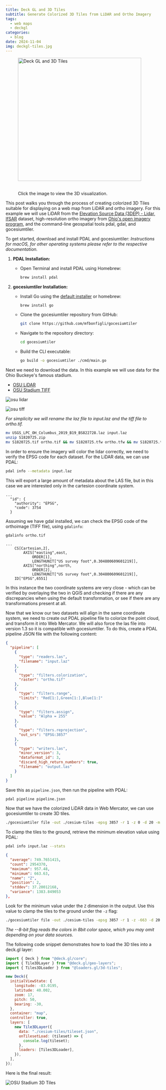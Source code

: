 ```yaml
---
title: Deck GL and 3D Tiles
subtitle: Generate Colorized 3D Tiles from LiDAR and Ortho Imagery
tags:
  - web maps
  - deckgl
categories:
  - blog
date: 2024-11-04
img: deckgl-tiles.jpg 
---
```


<figure>
<img id="fig-1" class="wide" src="https://www.getBounds.com/assets/img/lg_deckgl-tiles.webp" alt="Deck GL and 3D Tiles" style="height:400px;margin-bottom:2rem;cursor:pointer" tabindex="0"/>
<iframe src="/apps/deckgl-3dtiles" width="100%" height="500px" style="display:none"></iframe>
<figcaption>Click the image to view the 3D visualization.</figcaption>
</figure>

<script>
document.getElementById('fig-1').addEventListener('click', function(e) {
  e.preventDefault();
  e.target.style.display = 'none';  
  document.querySelector('iframe').style.display = 'block';
});
</script>


This post walks you through the process of creating colorized 3D Tiles suitable for displaying on a web map from LiDAR and ortho imagery. For this example we will use LiDAR from the [Elevation Source Data (3DEP) - Lidar, IfSAR](https://github.com/mfbonfigli/gocesiumtiler) dataset, high-resolution ortho imagery from [Ohio's open imagery program](https://gis1.oit.ohio.gov/geodatadownload/), and the command-line geospatial tools pdal, gdal, and gocesiumtiler.

To get started, download and install PDAL and gocesiumtiler:
*Instructions for macOS, for other operating systems please refer to the respective documentation.*

1. **PDAL Installation:**
   - Open Terminal and install PDAL using Homebrew:
     ```sh
     brew install pdal
     ```

2. **gocesiumtiler Installation:**
    - Install Go using the [default installer](https://go.dev/doc/install) or homebrew:    
      ```sh
      brew install go
      ```
   - Clone the gocesiumtiler repository from GitHub:
     ```sh
     git clone https://github.com/mfbonfigli/gocesiumtiler
     ```
   - Navigate to the repository directory:
     ```sh
     cd gocesiumtiler
     ```
   - Build the CLI executable:
     ```bash
     go build -o gocesiumtiler ./cmd/main.go
     ```

Next we need to download the data. In this example we will use data for the Ohio Buckeye's famous stadium.

- [OSU LiDAR](https://rockyweb.usgs.gov/vdelivery/Datasets/Staged/Elevation/LPC/Projects/OH_Columbus_2019_B19/OH_Columbus_2019/LAZ/USGS_LPC_OH_Columbus_2019_B19_BS822728.laz)
- [OSU Stadium TIFF](https://gis1.oit.ohio.gov/ZIPARCHIVES_III/IMAGERY/1FTGEOTIFF/_ENHANCED/FRA_2024/S1820725.zip)

<div class="side-by-side">

![osu lidar](/assets/img/sample-lidar-osu.jpg)

![osu tiff](/assets/img/sample-ortho-osu.jpg)

</div>

*For simplicity we will rename the laz file to input.laz and the tiff file to ortho.tif.*

```sh
mv USGS_LPC_OH_Columbus_2019_B19_BS822728.laz input.laz
unzip S1820725.zip
mv S1820725.tif ortho.tif && mv S1820725.tfw ortho.tfw && mv S1820725.tif.xml ortho.tif.xml
```

In order to ensure the imagery will color the lidar correctly, we need to verify the EPSG code for each dataset. For the LiDAR data, we can use PDAL:

```sh
pdal info --metadata input.laz
```

This will export a large amount of metadata about the LAS file, but in this case we are interested only in the cartesion coordinate system. 

```
...
  "id": {
    "authority": "EPSG",
    "code": 3754
  }
```

Assuming we have gdal installed, we can check the EPSG code of the orthoimage (TIFF file), using `gdalinfo`:

```sh
gdalinfo ortho.tif
```

```
...
    CS[Cartesian,2],
        AXIS["easting",east,
            ORDER[1],
            LENGTHUNIT["US survey foot",0.304800609601219]],
        AXIS["northing",north,
            ORDER[2],
            LENGTHUNIT["US survey foot",0.304800609601219]],
    ID["EPSG",6551]
```

In this instance the two coordinate systems are very close - which can be verified by overlaying the two in QGIS and checking if there are any discrepancies when using the default transformation, or see if there are any transformations present at all.

Now that we know our two datasets will align in the same coordinate system, we need to create out PDAL pipeline file to colorize the point cloud, and transform it into Web Mercator. We will also force the las file into version 1.3 so it is compatible with gocesiumtiler. To do this, create a PDAL pipeline JSON file with the following content:

```json
{
  "pipeline": [
    {
      "type": "readers.las",
      "filename": "input.laz"
    },
    {
      "type": "filters.colorization",
      "raster": "ortho.tif"
    },
    {
      "type": "filters.range",
      "limits": "Red[1:],Green[1:],Blue[1:]"
    },
    {
      "type": "filters.assign",
      "value": "Alpha = 255"
    },
    {
      "type": "filters.reprojection",
      "out_srs": "EPSG:3857"
    },
    {
      "type": "writers.las",
      "minor_version": 3,
      "dataformat_id": 3,
      "discard_high_return_numbers": true,
      "filename": "output.las"
    }
  ]
}
```

Save this as `pipeline.json`, then run the pipeline with PDAL:

```sh
pdal pipeline pipeline.json
```

Now that we have the colorized LiDAR data in Web Mercator, we can use gocesiumtiler to create 3D tiles.

```sh
./gocesiumtiler file -out ./cesium-tiles -epsg 3857 -r 1 -z 0 -d 20 -m 5000 ./input.las
```

To clamp the tiles to the ground, retrieve the minimum elevation value using PDAL:

```sh
pdal info input.laz --stats
```

```JSON
{
  "average": 749.7651415,
  "count": 2954370,
  "maximum": 957.48,
  "minimum": 663.63,
  "name": "Z",
  "position": 2,
  "stddev": 37.20012168,
  "variance": 1383.849053
},
```

Look for the minimum value under the `Z` dimension in the output. Use this value to clamp the tiles to the ground under the `-z` flag:

```sh
./gocesiumtiler file -out ./cesium-tiles -epsg 3857 -r 1 -z -663 -d 20 -m 5000 --8-bit ./output.las
```

*The --8-bit flag reads the colors in 8bit color space, which you may omit depending on your data sources.*

The following code snippet demonstrates how to load the 3D tiles into a deck.gl layer:

```javascript
import { Deck } from "@deck.gl/core";
import { Tile3DLayer } from "@deck.gl/geo-layers";
import { Tiles3DLoader } from "@loaders.gl/3d-tiles";

new Deck({
  initialViewState: {
    longitude: -83.0195,
    latitude: 40.002,
    zoom: 17,
    pitch: 50,
    bearing: -30,
  },
  container: "map",
  controller: true,
  layers: [
    new Tile3DLayer({
      data: "./cesium-tiles/tileset.json",
      onTilesetLoad: (tileset) => {
        console.log(tileset);
      },
      loaders: [Tiles3DLoader],
    }),
  ],
});
```

Here is the final result:

![OSU Stadium 3D Tiles](/assets/img/deckgl-tiles-color.jpg)



